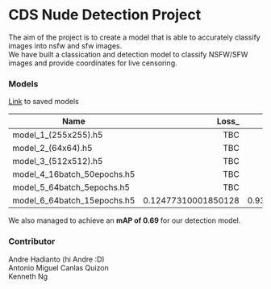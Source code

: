 # CDS Nude Detection Project
The aim of the project is to create a model that is able to accurately classify images into nsfw and sfw images.  
We have built a classication and detection model to classify NSFW/SFW images and provide coordinates for live censoring.

### Models
[Link](https://sutdapac-my.sharepoint.com/:f:/g/personal/andre_hadianto_mymail_sutd_edu_sg/EqDMUNlfBU9Mvzu3NuYHmRsBwYZUkfTEBQUWYMrJp5uMlg?e=un3jBu) to saved models

| Name | Loss_ | Accuracy |
| --- | --: | --: |
| model_1_(255x255).h5 | TBC | TBC |
| model_2_(64x64).h5 | TBC | TBC |
| model_3_(512x512).h5 | TBC | TBC |
| model_4_16batch_50epochs.h5 | TBC | TBC |
| model_5_64batch_5epochs.h5 | TBC | TBC |
| model_6_64batch_15epochs.h5 | 0.12477310001850128 | 0.9331003427505493 |

We also managed to achieve an <strong> mAP of 0.69 </strong> for our detection model.  

### Contributor
Andre Hadianto (hi Andre :D)  
Antonio Miguel Canlas Quizon  
Kenneth Ng  